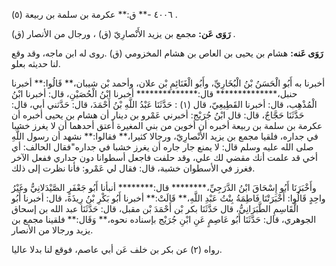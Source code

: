 ٤٠٠٦ -** ق:** عكرمة بن سلمة بن ربيعة (٥) .

**رَوَى عَن:** مجمع بن يزيد الأَنْصارِيّ (ق) ، ورجال من الأنصار (ق) .

**رَوَى عَنه:** هشام بن يحيى بن العاص بن هشام المخزومي (ق) .روى له ابن ماجه، وقد وقع لنا حديثه بعلو.

أخبرنا به أَبُو الْحَسَنُ بْنُ الْبُخَارِيِّ، وأَبُو الْغَنَائِمِ بْن علان، وأحمد بْن شيبان،** قَالُوا:** أخبرنا حنبل،************** قال:************** أخبرنا ابْنُ الْحُصَيْنِ، قال: أخبرنا ابْنُ الْمُذْهِب، قال: أخبرنا القَطِيعِيّ، قال (١) : حَدَّثَنَا عَبْدُ اللَّهِ بْنُ أَحْمَدَ، قال: حَدَّثني أبي، قال: حَدَّثَنَا حَجَّاجٌ، قال: قال ابْنُ جُرَيْج: أخبرني عَمْرو بن دينار أن هشام بن يحيى أخبره أن عكرمة بن سلمة بن ربيعة أخبره أن أخوين من بني المغيرة أعتق أحدهما أن لا يغرز خشبا في جداره، فلقيا مجمع بن يزيد الأَنْصارِيّ، ورجالا كثيرا،** فقالوا:** نشهد أن رسول اللَّهِ صلى الله عليه وسلم قال: لا يمنع جار جاره أن يغرز خشبا في جداره"فقال الحالف: أي أخي قد علمت أنك مقضي لك علي، وقد حلفت فاجعل أسطوانا دون جداري ففعل الآخر فغرز في الأسطوان خشبة، قال: فقال لي عَمْرو: فأنا نظرت إلى ذلك.

وأَخْبَرَنَا أَبُو إِسْحَاقَ ابْنُ الدَّرَجِيِّ،******** قال:******** أنبأنا أَبُو جَعْفَرٍ الصَّيْدَلانِيُّ وغَيْرُ واحِدٍ قَالُوا: أَخْبَرَتْنَا فَاطِمَةُ بِنْتُ عَبْدِ اللَّهِ،** قَالَتْ:** أخبرنا أَبُو بَكْرِ بْنُ رِيذَةَ، قال: أخبرنا أَبُو الْقَاسِمِ الطَّبَرَانِيُّ، قال حَدَّثَنَا بكر بْن أَحْمَدَ بْن مقبل، قال: حَدَّثَنَا عبد الله بن إسحاق الجوهري، قال: حَدَّثَنَا أَبُو عَاصِمٍ عَنِ ابْنِ جُرَيْج بإسناده نحوه،** وَقَال:** فلقينا مجمع بن يزيد ورجالا من الأنصار.

رواه (٢) عن بكر بن خلف عَن أبي عاصم، فوقع لنا بدلا عاليا.